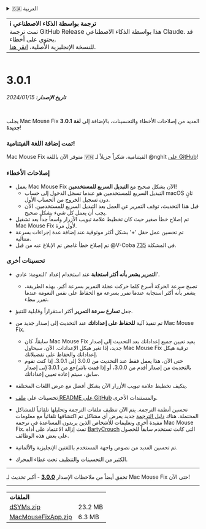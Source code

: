 <details>
<summary>🇸🇦 العربية</summary>

[🇬🇧 English (GitHub Release)](https://github.com/noah-nuebling/mac-mouse-fix/releases/tag/3.0.1)\
[🇦🇩 Català](https://redirect.macmousefix.com/?target=mmf-release&tag=3.0.1&locale=ca)\
[🇩🇪 Deutsch](https://redirect.macmousefix.com/?target=mmf-release&tag=3.0.1&locale=de)\
[🇪🇸 Español](https://redirect.macmousefix.com/?target=mmf-release&tag=3.0.1&locale=es)\
[🇫🇷 Français](https://redirect.macmousefix.com/?target=mmf-release&tag=3.0.1&locale=fr)\
[🇮🇩 Indonesia](https://redirect.macmousefix.com/?target=mmf-release&tag=3.0.1&locale=id)\
[🇮🇹 Italiano](https://redirect.macmousefix.com/?target=mmf-release&tag=3.0.1&locale=it)\
[🇭🇺 Magyar](https://redirect.macmousefix.com/?target=mmf-release&tag=3.0.1&locale=hu)\
[🇳🇱 Nederlands](https://redirect.macmousefix.com/?target=mmf-release&tag=3.0.1&locale=nl)\
[🇵🇱 Polski](https://redirect.macmousefix.com/?target=mmf-release&tag=3.0.1&locale=pl)\
[🇧🇷 Português (Brasil)](https://redirect.macmousefix.com/?target=mmf-release&tag=3.0.1&locale=pt-BR)\
[🇵🇹 Português (Portugal)](https://redirect.macmousefix.com/?target=mmf-release&tag=3.0.1&locale=pt-PT)\
[🇷🇴 Română](https://redirect.macmousefix.com/?target=mmf-release&tag=3.0.1&locale=ro)\
[🇸🇪 Svenska](https://redirect.macmousefix.com/?target=mmf-release&tag=3.0.1&locale=sv)\
[🇻🇳 Tiếng Việt](https://redirect.macmousefix.com/?target=mmf-release&tag=3.0.1&locale=vi)\
[🇹🇷 Türkçe](https://redirect.macmousefix.com/?target=mmf-release&tag=3.0.1&locale=tr)\
[🇨🇿 Čeština](https://redirect.macmousefix.com/?target=mmf-release&tag=3.0.1&locale=cs)\
[🇬🇷 Ελληνικά](https://redirect.macmousefix.com/?target=mmf-release&tag=3.0.1&locale=el)\
[🇷🇺 Русский](https://redirect.macmousefix.com/?target=mmf-release&tag=3.0.1&locale=ru)\
[🇺🇦 Українська](https://redirect.macmousefix.com/?target=mmf-release&tag=3.0.1&locale=uk)\
[🇮🇱 עברית](https://redirect.macmousefix.com/?target=mmf-release&tag=3.0.1&locale=he)\
**🇸🇦 العربية**\
[🇮🇳 हिन्दी](https://redirect.macmousefix.com/?target=mmf-release&tag=3.0.1&locale=hi)\
[🇹🇭 ไทย](https://redirect.macmousefix.com/?target=mmf-release&tag=3.0.1&locale=th)\
[🇨🇳 中文 (简体)](https://redirect.macmousefix.com/?target=mmf-release&tag=3.0.1&locale=zh-Hans)\
[🇨🇳 中文 (繁體)](https://redirect.macmousefix.com/?target=mmf-release&tag=3.0.1&locale=zh-Hant)\
[🇭🇰 中文（香港)](https://redirect.macmousefix.com/?target=mmf-release&tag=3.0.1&locale=zh-HK)\
[🇯🇵 日本語](https://redirect.macmousefix.com/?target=mmf-release&tag=3.0.1&locale=ja)\
[🇰🇷 한국어](https://redirect.macmousefix.com/?target=mmf-release&tag=3.0.1&locale=ko)\
[Help translate Mac Mouse Fix to different languages!](https://github.com/noah-nuebling/mac-mouse-fix/discussions/731)
</details>
<table align=><td>
<b>ℹ️ ترجمة بواسطة الذكاء الاصطناعي</b><br>
تمت ترجمة GitHub Release هذا بواسطة الذكاء الاصطناعي Claude. قد يحتوي على أخطاء.<br>
للنسخة الإنجليزية الأصلية، <a href="https://github.com/noah-nuebling/mac-mouse-fix/releases/tag/3.0.1">انقر هنا</a>.
</td></table>

<table></table>

# 3.0.1
***تاريخ الإصدار:** 15‏/01‏/2024*

<br>

يجلب Mac Mouse Fix **3.0.1** العديد من إصلاحات الأخطاء والتحسينات، بالإضافة إلى **لغة جديدة**!

### تمت إضافة اللغة الفيتنامية!

Mac Mouse Fix متوفر الآن باللغة 🇻🇳 الفيتنامية. شكراً جزيلاً لـ @nghlt [على GitHub](https://GitHub.com/nghlt)!

### إصلاحات الأخطاء

- يعمل Mac Mouse Fix الآن بشكل صحيح مع **التبديل السريع للمستخدمين**!
  - التبديل السريع للمستخدمين هو عندما تسجل الدخول إلى حساب macOS ثانٍ دون تسجيل الخروج من الحساب الأول.
  - قبل هذا التحديث، توقف التمرير عن العمل بعد التبديل السريع للمستخدمين. الآن يجب أن يعمل كل شيء بشكل صحيح.
- تم إصلاح خطأ صغير حيث كان تخطيط علامة تبويب الأزرار واسعاً جداً بعد تشغيل Mac Mouse Fix لأول مرة.
- تم تحسين عمل حقل '+' بشكل أكثر موثوقية عند إضافة عدة إجراءات بسرعة متتالية.
- تم إصلاح خطأ غامض تم الإبلاغ عنه من قبل @V-Coba في المشكلة [735](https://github.com/noah-nuebling/mac-mouse-fix/issues/735).

### تحسينات أخرى

- **التمرير يشعر بأنه أكثر استجابة** عند استخدام إعداد 'النعومة: عادي'.
  - تصبح سرعة الحركة أسرع كلما حركت عجلة التمرير بسرعة أكبر. بهذه الطريقة، يشعر بأنه أكثر استجابة عندما تمرر بسرعة مع الحفاظ على نفس النعومة عندما تمرر ببطء.

- جعل **تسارع سرعة التمرير** أكثر استقراراً وقابلية للتنبؤ.
- تم تنفيذ آلية **للحفاظ على إعداداتك** عند التحديث إلى إصدار جديد من Mac Mouse Fix.
  - سابقاً، كان Mac Mouse Fix يعيد تعيين جميع إعداداتك بعد التحديث إلى إصدار جديد، إذا تغير هيكل الإعدادات. الآن، سيحاول Mac Mouse Fix ترقية هيكل إعداداتك والحفاظ على تفضيلاتك.
  - حتى الآن، هذا يعمل فقط عند التحديث من 3.0.0 إلى 3.0.1. إذا كنت تقوم بالتحديث من إصدار أقدم من 3.0.0، أو إذا قمت _بالتراجع_ من 3.0.1 _إلى_ إصدار سابق، سيتم إعادة تعيين إعداداتك.
- يتكيف تخطيط علامة تبويب الأزرار الآن بشكل أفضل مع عرض اللغات المختلفة.
- تحسينات على [ملف README على GitHub](https://github.com/noah-nuebling/mac-mouse-fix#background) والمستندات الأخرى.
- تحسين أنظمة الترجمة. يتم الآن تنظيف ملفات الترجمة وتحليلها تلقائياً للمشاكل المحتملة. هناك [دليل الترجمة](https://github.com/noah-nuebling/mac-mouse-fix/discussions/731) جديد يعرض أي مشاكل تم اكتشافها تلقائياً مع معلومات مفيدة أخرى وتعليمات للأشخاص الذين يريدون المساعدة في ترجمة Mac Mouse Fix. تمت إزالة الاعتماد على أداة [BartyCrouch](https://github.com/FlineDev/BartyCrouch) التي كانت تستخدم سابقاً للحصول على بعض هذه الوظائف.
- تم تحسين العديد من نصوص واجهة المستخدم باللغتين الإنجليزية والألمانية.
- الكثير من التحسينات والتنظيف تحت غطاء المحرك.

---

تحقق أيضاً من ملاحظات الإصدار [**3.0.0**](https://redirect.macmousefix.com/?target=mmf-release&tag=3.0.0&locale=ar) - أكبر تحديث لـ Mac Mouse Fix حتى الآن!

---

<table align="start">
<tr>
    <td colspan=2>
        <b>الملفات</b>
    </td>
</tr>
<tr>
    <td><a href="https://github.com/noah-nuebling/mac-mouse-fix/releases/download/3.0.1/dSYMs.zip">dSYMs.zip</a></td>
    <td>23.2 MB</td>
</tr>
<tr>
    <td><a href="https://github.com/noah-nuebling/mac-mouse-fix/releases/download/3.0.1/MacMouseFixApp.zip">MacMouseFixApp.zip</a></td>
    <td>6.3 MB</td>
</tr>
</table>